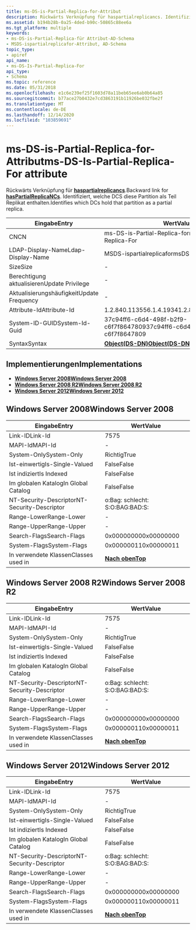 ```yaml
---
title: ms-DS-is-Partial-Replica-for-Attribut
description: Rückwärts Verknüpfung für haspartialreplicancs. Identifiziert, welche DCS diese Partition als Teil Replikat enthalten.
ms.assetid: b194b28b-0a25-4ded-b90c-50865c88ee6a
ms.tgt_platform: multiple
keywords:
- ms-DS-is-Partial-Replica-für Attribut-AD-Schema
- MSDS-ispartialreplicafor-Attribut, AD-Schema
topic_type:
- apiref
api_name:
- ms-DS-Is-Partial-Replica-For
api_type:
- Schema
ms.topic: reference
ms.date: 05/31/2018
ms.openlocfilehash: e1c6e239ef25f1603d78a11beb65ee6ab0b64a85
ms.sourcegitcommit: b77ace27b0432e7cd3863191b11926be032fbe2f
ms.translationtype: MT
ms.contentlocale: de-DE
ms.lasthandoff: 12/14/2020
ms.locfileid: "103859691"
---
```

# <a name="ms-ds-is-partial-replica-for-attribute"></a><span data-ttu-id="172a0-106">ms-DS-is-Partial-Replica-for-Attribut</span><span class="sxs-lookup"><span data-stu-id="172a0-106">ms-DS-Is-Partial-Replica-For attribute</span></span>

<span data-ttu-id="172a0-107">Rückwärts Verknüpfung für [**haspartialreplicancs**](a-haspartialreplicancs.md).</span><span class="sxs-lookup"><span data-stu-id="172a0-107">Backward link for [**hasPartialReplicaNCs**](a-haspartialreplicancs.md).</span></span> <span data-ttu-id="172a0-108">Identifiziert, welche DCS diese Partition als Teil Replikat enthalten.</span><span class="sxs-lookup"><span data-stu-id="172a0-108">Identifies which DCs hold that partition as a partial replica.</span></span>



| <span data-ttu-id="172a0-109">Eingabe</span><span class="sxs-lookup"><span data-stu-id="172a0-109">Entry</span></span> | <span data-ttu-id="172a0-110">Wert</span><span class="sxs-lookup"><span data-stu-id="172a0-110">Value</span></span> |
|-------------------|-----------------------------------------|
| <span data-ttu-id="172a0-111">CN</span><span class="sxs-lookup"><span data-stu-id="172a0-111">CN</span></span>                | <span data-ttu-id="172a0-112">ms-DS-is-Partial-Replica-for</span><span class="sxs-lookup"><span data-stu-id="172a0-112">ms-DS-Is-Partial-Replica-For</span></span>            |
| <span data-ttu-id="172a0-113">LDAP-Display-Name</span><span class="sxs-lookup"><span data-stu-id="172a0-113">Ldap-Display-Name</span></span> | <span data-ttu-id="172a0-114">MSDS-ispartialreplicafor</span><span class="sxs-lookup"><span data-stu-id="172a0-114">msDS-IsPartialReplicaFor</span></span>                |
| <span data-ttu-id="172a0-115">Size</span><span class="sxs-lookup"><span data-stu-id="172a0-115">Size</span></span>              | \-                                      |
| <span data-ttu-id="172a0-116">Berechtigung aktualisieren</span><span class="sxs-lookup"><span data-stu-id="172a0-116">Update Privilege</span></span>  | \-                                      |
| <span data-ttu-id="172a0-117">Aktualisierungshäufigkeit</span><span class="sxs-lookup"><span data-stu-id="172a0-117">Update Frequency</span></span>  | \-                                      |
| <span data-ttu-id="172a0-118">Attribute-Id</span><span class="sxs-lookup"><span data-stu-id="172a0-118">Attribute-Id</span></span>      | <span data-ttu-id="172a0-119">1.2.840.113556.1.4.1934</span><span class="sxs-lookup"><span data-stu-id="172a0-119">1.2.840.113556.1.4.1934</span></span>                 |
| <span data-ttu-id="172a0-120">System-ID-GUID</span><span class="sxs-lookup"><span data-stu-id="172a0-120">System-Id-Guid</span></span>    | <span data-ttu-id="172a0-121">37c94ff6-c6d4-498f-b2f9-c6f7f8647809</span><span class="sxs-lookup"><span data-stu-id="172a0-121">37c94ff6-c6d4-498f-b2f9-c6f7f8647809</span></span>    |
| <span data-ttu-id="172a0-122">Syntax</span><span class="sxs-lookup"><span data-stu-id="172a0-122">Syntax</span></span>            | [<span data-ttu-id="172a0-123">**Object(DS-DN)**</span><span class="sxs-lookup"><span data-stu-id="172a0-123">**Object(DS-DN)**</span></span>](s-object-ds-dn.md) |



## <a name="implementations"></a><span data-ttu-id="172a0-124">Implementierungen</span><span class="sxs-lookup"><span data-stu-id="172a0-124">Implementations</span></span>

-   [<span data-ttu-id="172a0-125">**Windows Server 2008**</span><span class="sxs-lookup"><span data-stu-id="172a0-125">**Windows Server 2008**</span></span>](#windows-server-2008)
-   [<span data-ttu-id="172a0-126">**Windows Server 2008 R2**</span><span class="sxs-lookup"><span data-stu-id="172a0-126">**Windows Server 2008 R2**</span></span>](#windows-server-2008-r2)
-   [<span data-ttu-id="172a0-127">**Windows Server 2012**</span><span class="sxs-lookup"><span data-stu-id="172a0-127">**Windows Server 2012**</span></span>](#windows-server-2012)

## <a name="windows-server-2008"></a><span data-ttu-id="172a0-128">Windows Server 2008</span><span class="sxs-lookup"><span data-stu-id="172a0-128">Windows Server 2008</span></span>



| <span data-ttu-id="172a0-129">Eingabe</span><span class="sxs-lookup"><span data-stu-id="172a0-129">Entry</span></span> | <span data-ttu-id="172a0-130">Wert</span><span class="sxs-lookup"><span data-stu-id="172a0-130">Value</span></span> |
|------------------------|---------------------------------|
| <span data-ttu-id="172a0-131">Link-ID</span><span class="sxs-lookup"><span data-stu-id="172a0-131">Link-Id</span></span>                | <span data-ttu-id="172a0-132">75</span><span class="sxs-lookup"><span data-stu-id="172a0-132">75</span></span>                              |
| <span data-ttu-id="172a0-133">MAPI-Id</span><span class="sxs-lookup"><span data-stu-id="172a0-133">MAPI-Id</span></span>                | \-                              |
| <span data-ttu-id="172a0-134">System-Only</span><span class="sxs-lookup"><span data-stu-id="172a0-134">System-Only</span></span>            | <span data-ttu-id="172a0-135">Richtig</span><span class="sxs-lookup"><span data-stu-id="172a0-135">True</span></span>                            |
| <span data-ttu-id="172a0-136">Ist-einwertig</span><span class="sxs-lookup"><span data-stu-id="172a0-136">Is-Single-Valued</span></span>       | <span data-ttu-id="172a0-137">False</span><span class="sxs-lookup"><span data-stu-id="172a0-137">False</span></span>                           |
| <span data-ttu-id="172a0-138">Ist indiziert</span><span class="sxs-lookup"><span data-stu-id="172a0-138">Is Indexed</span></span>             | <span data-ttu-id="172a0-139">False</span><span class="sxs-lookup"><span data-stu-id="172a0-139">False</span></span>                           |
| <span data-ttu-id="172a0-140">Im globalen Katalog</span><span class="sxs-lookup"><span data-stu-id="172a0-140">In Global Catalog</span></span>      | <span data-ttu-id="172a0-141">False</span><span class="sxs-lookup"><span data-stu-id="172a0-141">False</span></span>                           |
| <span data-ttu-id="172a0-142">NT-Security-Descriptor</span><span class="sxs-lookup"><span data-stu-id="172a0-142">NT-Security-Descriptor</span></span> | <span data-ttu-id="172a0-143">o:Bag: schlecht: S:</span><span class="sxs-lookup"><span data-stu-id="172a0-143">O:BAG:BAD:S:</span></span>                    |
| <span data-ttu-id="172a0-144">Range-Lower</span><span class="sxs-lookup"><span data-stu-id="172a0-144">Range-Lower</span></span>            | \-                              |
| <span data-ttu-id="172a0-145">Range-Upper</span><span class="sxs-lookup"><span data-stu-id="172a0-145">Range-Upper</span></span>            | \-                              |
| <span data-ttu-id="172a0-146">Search-Flags</span><span class="sxs-lookup"><span data-stu-id="172a0-146">Search-Flags</span></span>           | <span data-ttu-id="172a0-147">0x00000000</span><span class="sxs-lookup"><span data-stu-id="172a0-147">0x00000000</span></span>                      |
| <span data-ttu-id="172a0-148">System-Flags</span><span class="sxs-lookup"><span data-stu-id="172a0-148">System-Flags</span></span>           | <span data-ttu-id="172a0-149">0x00000011</span><span class="sxs-lookup"><span data-stu-id="172a0-149">0x00000011</span></span>                      |
| <span data-ttu-id="172a0-150">In verwendete Klassen</span><span class="sxs-lookup"><span data-stu-id="172a0-150">Classes used in</span></span>        | [<span data-ttu-id="172a0-151">**Nach oben**</span><span class="sxs-lookup"><span data-stu-id="172a0-151">**Top**</span></span>](c-top.md)<br/> |



## <a name="windows-server-2008-r2"></a><span data-ttu-id="172a0-152">Windows Server 2008 R2</span><span class="sxs-lookup"><span data-stu-id="172a0-152">Windows Server 2008 R2</span></span>



| <span data-ttu-id="172a0-153">Eingabe</span><span class="sxs-lookup"><span data-stu-id="172a0-153">Entry</span></span> | <span data-ttu-id="172a0-154">Wert</span><span class="sxs-lookup"><span data-stu-id="172a0-154">Value</span></span> |
|------------------------|---------------------------------|
| <span data-ttu-id="172a0-155">Link-ID</span><span class="sxs-lookup"><span data-stu-id="172a0-155">Link-Id</span></span>                | <span data-ttu-id="172a0-156">75</span><span class="sxs-lookup"><span data-stu-id="172a0-156">75</span></span>                              |
| <span data-ttu-id="172a0-157">MAPI-Id</span><span class="sxs-lookup"><span data-stu-id="172a0-157">MAPI-Id</span></span>                | \-                              |
| <span data-ttu-id="172a0-158">System-Only</span><span class="sxs-lookup"><span data-stu-id="172a0-158">System-Only</span></span>            | <span data-ttu-id="172a0-159">Richtig</span><span class="sxs-lookup"><span data-stu-id="172a0-159">True</span></span>                            |
| <span data-ttu-id="172a0-160">Ist-einwertig</span><span class="sxs-lookup"><span data-stu-id="172a0-160">Is-Single-Valued</span></span>       | <span data-ttu-id="172a0-161">False</span><span class="sxs-lookup"><span data-stu-id="172a0-161">False</span></span>                           |
| <span data-ttu-id="172a0-162">Ist indiziert</span><span class="sxs-lookup"><span data-stu-id="172a0-162">Is Indexed</span></span>             | <span data-ttu-id="172a0-163">False</span><span class="sxs-lookup"><span data-stu-id="172a0-163">False</span></span>                           |
| <span data-ttu-id="172a0-164">Im globalen Katalog</span><span class="sxs-lookup"><span data-stu-id="172a0-164">In Global Catalog</span></span>      | <span data-ttu-id="172a0-165">False</span><span class="sxs-lookup"><span data-stu-id="172a0-165">False</span></span>                           |
| <span data-ttu-id="172a0-166">NT-Security-Descriptor</span><span class="sxs-lookup"><span data-stu-id="172a0-166">NT-Security-Descriptor</span></span> | <span data-ttu-id="172a0-167">o:Bag: schlecht: S:</span><span class="sxs-lookup"><span data-stu-id="172a0-167">O:BAG:BAD:S:</span></span>                    |
| <span data-ttu-id="172a0-168">Range-Lower</span><span class="sxs-lookup"><span data-stu-id="172a0-168">Range-Lower</span></span>            | \-                              |
| <span data-ttu-id="172a0-169">Range-Upper</span><span class="sxs-lookup"><span data-stu-id="172a0-169">Range-Upper</span></span>            | \-                              |
| <span data-ttu-id="172a0-170">Search-Flags</span><span class="sxs-lookup"><span data-stu-id="172a0-170">Search-Flags</span></span>           | <span data-ttu-id="172a0-171">0x00000000</span><span class="sxs-lookup"><span data-stu-id="172a0-171">0x00000000</span></span>                      |
| <span data-ttu-id="172a0-172">System-Flags</span><span class="sxs-lookup"><span data-stu-id="172a0-172">System-Flags</span></span>           | <span data-ttu-id="172a0-173">0x00000011</span><span class="sxs-lookup"><span data-stu-id="172a0-173">0x00000011</span></span>                      |
| <span data-ttu-id="172a0-174">In verwendete Klassen</span><span class="sxs-lookup"><span data-stu-id="172a0-174">Classes used in</span></span>        | [<span data-ttu-id="172a0-175">**Nach oben**</span><span class="sxs-lookup"><span data-stu-id="172a0-175">**Top**</span></span>](c-top.md)<br/> |



## <a name="windows-server-2012"></a><span data-ttu-id="172a0-176">Windows Server 2012</span><span class="sxs-lookup"><span data-stu-id="172a0-176">Windows Server 2012</span></span>



| <span data-ttu-id="172a0-177">Eingabe</span><span class="sxs-lookup"><span data-stu-id="172a0-177">Entry</span></span> | <span data-ttu-id="172a0-178">Wert</span><span class="sxs-lookup"><span data-stu-id="172a0-178">Value</span></span> |
|------------------------|---------------------------------|
| <span data-ttu-id="172a0-179">Link-ID</span><span class="sxs-lookup"><span data-stu-id="172a0-179">Link-Id</span></span>                | <span data-ttu-id="172a0-180">75</span><span class="sxs-lookup"><span data-stu-id="172a0-180">75</span></span>                              |
| <span data-ttu-id="172a0-181">MAPI-Id</span><span class="sxs-lookup"><span data-stu-id="172a0-181">MAPI-Id</span></span>                | \-                              |
| <span data-ttu-id="172a0-182">System-Only</span><span class="sxs-lookup"><span data-stu-id="172a0-182">System-Only</span></span>            | <span data-ttu-id="172a0-183">Richtig</span><span class="sxs-lookup"><span data-stu-id="172a0-183">True</span></span>                            |
| <span data-ttu-id="172a0-184">Ist-einwertig</span><span class="sxs-lookup"><span data-stu-id="172a0-184">Is-Single-Valued</span></span>       | <span data-ttu-id="172a0-185">False</span><span class="sxs-lookup"><span data-stu-id="172a0-185">False</span></span>                           |
| <span data-ttu-id="172a0-186">Ist indiziert</span><span class="sxs-lookup"><span data-stu-id="172a0-186">Is Indexed</span></span>             | <span data-ttu-id="172a0-187">False</span><span class="sxs-lookup"><span data-stu-id="172a0-187">False</span></span>                           |
| <span data-ttu-id="172a0-188">Im globalen Katalog</span><span class="sxs-lookup"><span data-stu-id="172a0-188">In Global Catalog</span></span>      | <span data-ttu-id="172a0-189">False</span><span class="sxs-lookup"><span data-stu-id="172a0-189">False</span></span>                           |
| <span data-ttu-id="172a0-190">NT-Security-Descriptor</span><span class="sxs-lookup"><span data-stu-id="172a0-190">NT-Security-Descriptor</span></span> | <span data-ttu-id="172a0-191">o:Bag: schlecht: S:</span><span class="sxs-lookup"><span data-stu-id="172a0-191">O:BAG:BAD:S:</span></span>                    |
| <span data-ttu-id="172a0-192">Range-Lower</span><span class="sxs-lookup"><span data-stu-id="172a0-192">Range-Lower</span></span>            | \-                              |
| <span data-ttu-id="172a0-193">Range-Upper</span><span class="sxs-lookup"><span data-stu-id="172a0-193">Range-Upper</span></span>            | \-                              |
| <span data-ttu-id="172a0-194">Search-Flags</span><span class="sxs-lookup"><span data-stu-id="172a0-194">Search-Flags</span></span>           | <span data-ttu-id="172a0-195">0x00000000</span><span class="sxs-lookup"><span data-stu-id="172a0-195">0x00000000</span></span>                      |
| <span data-ttu-id="172a0-196">System-Flags</span><span class="sxs-lookup"><span data-stu-id="172a0-196">System-Flags</span></span>           | <span data-ttu-id="172a0-197">0x00000011</span><span class="sxs-lookup"><span data-stu-id="172a0-197">0x00000011</span></span>                      |
| <span data-ttu-id="172a0-198">In verwendete Klassen</span><span class="sxs-lookup"><span data-stu-id="172a0-198">Classes used in</span></span>        | [<span data-ttu-id="172a0-199">**Nach oben**</span><span class="sxs-lookup"><span data-stu-id="172a0-199">**Top**</span></span>](c-top.md)<br/> |



 

 





